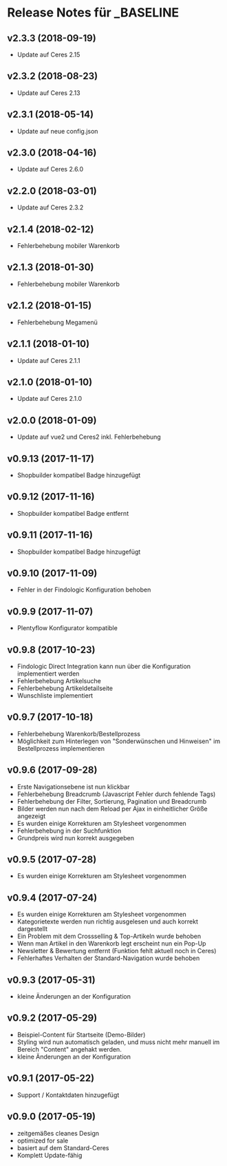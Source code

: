 # Release Notes für _BASELINE

## v2.3.3 (2018-09-19)
- Update auf Ceres 2.15

## v2.3.2 (2018-08-23)
- Update auf Ceres 2.13

## v2.3.1 (2018-05-14)
- Update auf neue config.json

## v2.3.0 (2018-04-16)
- Update auf Ceres 2.6.0

## v2.2.0 (2018-03-01)
- Update auf Ceres 2.3.2

## v2.1.4 (2018-02-12)
- Fehlerbehebung mobiler Warenkorb

## v2.1.3 (2018-01-30)
- Fehlerbehebung mobiler Warenkorb

## v2.1.2 (2018-01-15)
- Fehlerbehebung Megamenü

## v2.1.1 (2018-01-10)
- Update auf Ceres 2.1.1

## v2.1.0 (2018-01-10)
- Update auf Ceres 2.1.0

## v2.0.0 (2018-01-09)
- Update auf vue2 und Ceres2 inkl. Fehlerbehebung

## v0.9.13 (2017-11-17)
- Shopbuilder kompatibel Badge hinzugefügt

## v0.9.12 (2017-11-16)
- Shopbuilder kompatibel Badge entfernt

## v0.9.11 (2017-11-16)
- Shopbuilder kompatibel Badge hinzugefügt

## v0.9.10 (2017-11-09)
- Fehler in der Findologic Konfiguration behoben

## v0.9.9 (2017-11-07)
- Plentyflow Konfigurator kompatible

## v0.9.8 (2017-10-23)
- Findologic Direct Integration kann nun über die Konfiguration implementiert werden
- Fehlerbehebung Artikelsuche 
- Fehlerbehebung Artikeldetailseite
- Wunschliste implementiert

## v0.9.7 (2017-10-18)
- Fehlerbehebung Warenkorb/Bestellprozess
- Möglichkeit zum Hinterlegen von "Sonderwünschen und Hinweisen" im Bestellprozess implementieren

## v0.9.6 (2017-09-28)
- Erste Navigationsebene ist nun klickbar
- Fehlerbehebung Breadcrumb (Javascript Fehler durch fehlende Tags)
- Fehlerbehebung der Filter, Sortierung, Pagination und Breadcrumb
- Bilder werden nun nach dem Reload per Ajax in einheitlicher Größe angezeigt
- Es wurden einige Korrekturen am Stylesheet vorgenommen
- Fehlerbehebung in der Suchfunktion
- Grundpreis wird nun korrekt ausgegeben

## v0.9.5 (2017-07-28)
- Es wurden einige Korrekturen am Stylesheet vorgenommen

## v0.9.4 (2017-07-24)
- Es wurden einige Korrekturen am Stylesheet vorgenommen
- Kategorietexte werden nun richtig ausgelesen und auch korrekt dargestellt
- Ein Problem mit dem Crossselling & Top-Artikeln wurde behoben
- Wenn man Artikel in den Warenkorb legt erscheint nun ein Pop-Up
- Newsletter & Bewertung entfernt (Funktion fehlt aktuell noch in Ceres)
- Fehlerhaftes Verhalten der Standard-Navigation wurde behoben

## v0.9.3 (2017-05-31)
- kleine Änderungen an der Konfiguration

## v0.9.2 (2017-05-29)
- Beispiel-Content für Startseite (Demo-Bilder)
- Styling wird nun automatisch geladen, und muss nicht mehr manuell im Bereich "Content" angehakt werden.
- kleine Änderungen an der Konfiguration

## v0.9.1 (2017-05-22)
- Support / Kontaktdaten hinzugefügt

## v0.9.0 (2017-05-19)
- zeitgemäßes cleanes Design
- optimized for sale
- basiert auf dem Standard-Ceres
- Komplett Update-fähig


